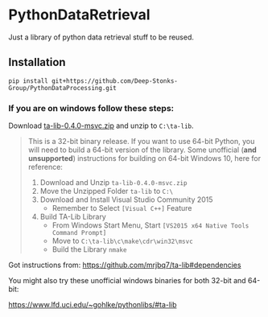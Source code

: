 # PythonDataRetrieval
Just a library of python data retrieval stuff to be reused.

## Installation
 `pip install git+https://github.com/Deep-Stonks-Group/PythonDataProcessing.git `

### If you are on windows follow these steps:

Download [ta-lib-0.4.0-msvc.zip](http://prdownloads.sourceforge.net/ta-lib/ta-lib-0.4.0-msvc.zip)
and unzip to ``C:\ta-lib``.

> This is a 32-bit binary release.  If you want to use 64-bit Python, you will
> need to build a 64-bit version of the library. Some unofficial (**and
> unsupported**) instructions for building on 64-bit Windows 10, here for
> reference:
>
> 1. Download and Unzip ``ta-lib-0.4.0-msvc.zip``
> 2. Move the Unzipped Folder ``ta-lib`` to ``C:\``
> 3. Download and Install Visual Studio Community 2015
>    * Remember to Select ``[Visual C++]`` Feature
> 4. Build TA-Lib Library
>    * From Windows Start Menu, Start ``[VS2015 x64 Native Tools Command
>      Prompt]``
>    * Move to ``C:\ta-lib\c\make\cdr\win32\msvc``
>    * Build the Library ``nmake``

Got instructions from: https://github.com/mrjbq7/ta-lib#dependencies

You might also try these unofficial windows binaries for both 32-bit and
64-bit:

https://www.lfd.uci.edu/~gohlke/pythonlibs/#ta-lib
